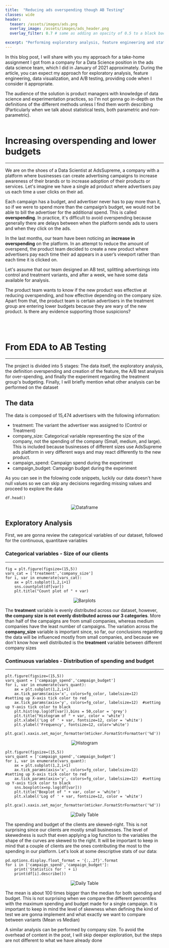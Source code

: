 ```yaml
---
title:  "Reducing ads overspending though AB Testing"
classes: wide
header:
  teaser: /assets/images/ads.png
  overlay_image: /assets/images/ads_header.png
  overlay_filter: 0.7 # same as adding an opacity of 0.5 to a black background

excerpt: "Performing exploratory analysis, feature engineering and statistical techniques to address business questions regarding ads overspending"
---
```

 

In this blog post, I will share with you my approach for a take-home assignment I got from a company for a Data Science position in the ads data science team, which I did in January of 2021 approximately. During the article, you can expect my approach for exploratory analysis, feature engineering, data visualization, and A/B testing, providing code when I consider it appropriate. 

The audience of the solution is product managers with knowledge of data science and experimentation practices, so I'm not gonna go in-depth on the definitions of the different methods unless I find them worth describing (Particularly when we talk about statistical tests, both parametric and non-parametric).
<br>
<br>

# Increasing overspending and lower budgets
---
We are on the shoes of a Data Scientist at AdsSupreme, a company with a platform where businesses can create advertising campaigns to increase awareness of their brands or to increase adoption of their products or services. Let's imagine we have a single ad product where advertisers pay us each time a user clicks on their ad.

Each campaign has a budget, and advertiser never has to pay more than it, so if we were to spend
more than the campaign’s budget, we would not be able to bill the advertiser for the additional
spend. This is called **overspending**. In practice, it's difficult to avoid overspending because generally there are delays between when the platform sends ads to users and when they click on the ads.

In the last months, our team have been noticing an **increase in overspending** on the platform. In an
attempt to reduce the amount of overspend, the product team decided to create a new product where
advertisers pay each time their ad appears in a user’s viewport rather than each time it is clicked
on.

Let's assume that our team designed an AB test, splitting advertisings into control and treatment variants, and after a week, we have some data available for analysis.

The product team wants to know if the new product was effective at reducing overspending, and how effective depending on the company size. Apart from that, the product team is certain advertisers in the treatment group are entering lower budgets because they are wary of the new product. Is there any evidence supporting those suspicions?


<br>
<br>

# From EDA to AB Testing
---

The project is divided into 5 stages: The data itself, the exploratory analysis, the definition overspending and creation of the feature, the A/B test analysis for over-spending, and finally the experiment regarding the treatment group's budgeting. Finally, I will briefly mention what other analysis can be performed on the dataset


## The data 

The data is composed of 15,474 advertisers with the following information:
- treatment: The variant the advertiser was assigned to (Control or Treatment)
- company_size: Categorical variable representing the size of the company, not the spending of the company (Small, medium, and large). This is
included because businesses of different sizes use AdsSupreme ads platform in very different ways and may react differently to the new product.
- campaign_spend: Campaign spend during the experiment
- campaign_budget: Campaign budget during the experiment

As you can see in the folowing code snippets, luckily our data doesn't have null values so we can skip any decisions regarding missing values and proceed to explore the data
```
df.head()
```


<p align="center">
<img src="{{ site.url }}{{ site.baseurl }}/assets/images/ads_overspending/dataframe.PNG" alt="Dataframe">
</p>

## Exploratory Analysis
First, we are gonna review the categorical variables of our dataset, followed for the continuous, quantitave variables

### Categorical variables - Size of our clients
---

```
fig = plt.figure(figsize=(15,5))
vars_cat = ['treatment','company_size']
for i, var in enumerate(vars_cat):
    ax = plt.subplot(1,2,i+1)
    sns.countplot(df[var])
    plt.title("Count plot of " + var)  
```
<p align="center">
<img src="{{ site.url }}{{ site.baseurl }}/assets/images/ads_overspending/categorical_barplot.png" alt="Barplots">
</p>

The **treatment** variable is evenly distributed across our dataset, however, **the company size is not evenly distributed across our 3 categories**. More than half of the campaigns are from small companies, whereas medium companies have the least number of campaigns. The variation across the **company_size** variable is important since, so far, our conclusions regarding the data will be influenced mostly from small companies, and because we don't know how well distributed is the **treatment** variable between different company sizes


### Continuous variables - Distribution of spending and budget
---
```
plt.figure(figsize=(15,5))
vars_quant = ['campaign_spend','campaign_budget']
for i, var in enumerate(vars_quant):
    ax = plt.subplot(1,2,i+1)
    ax.tick_params(axis='x', colors=fg_color, labelsize=12)    #setting up X-axis tick color to red
    ax.tick_params(axis='y', colors=fg_color, labelsize=12)  #setting up Y-axis tick color to black
    plt.hist(np.log(df[var]),bins = 50,color = 'grey')
    plt.title("Histogram of " + var, color = 'white')
    plt.xlabel('Log of ' + var, fontsize=12, color = 'white')
    plt.ylabel('Frequency', fontsize=12, color='white')
    plt.gca().xaxis.set_major_formatter(mticker.FormatStrFormatter('%d'))
```

<p align="center">
<img src="{{ site.url }}{{ site.baseurl }}/assets/images/ads_overspending/histogram.png" alt="Histogram">
</p>

```
plt.figure(figsize=(15,5))
vars_quant = ['campaign_spend','campaign_budget']
for i, var in enumerate(vars_quant):
    ax = plt.subplot(1,2,i+1)
    ax.tick_params(axis='x', colors=fg_color, labelsize=12)    #setting up X-axis tick color to red
    ax.tick_params(axis='y', colors=fg_color, labelsize=12)  #setting up Y-axis tick color to black
    sns.boxplot(x=np.log(df[var]))
    plt.title("Boxplot of " + var, color = 'white')
    plt.xlabel('Log of ' + var, fontsize=12, color = 'white')
    plt.gca().xaxis.set_major_formatter(mticker.FormatStrFormatter('%d'))
```

<p align="center">
<img src="{{ site.url }}{{ site.baseurl }}/assets/images/ads_overspending/boxplot.png" alt="Daily Table">
</p>


The spending and budget of the clients are skewed-right. This is not surprising since our clients are mostly small businesses. The level of skewedness is such that even applying a log function to the variables the shape of the curves are skewed to the right. It will be important to keep in mind that a couple of clients are the ones contributing the most to the spending in our platform. Let's look at some descriptive stats of our data:

```
pd.options.display.float_format = '{:,.2f}'.format
for i in ['campaign_spend','campaign_budget']:
    print('Statistics for ' + i)
    print(df[i].describe())
```

<!-- | Variable    |campaign_spend | campaign_budget |
| ----------- | ------------- | --------------- |
| Count       | 15,474.00     | 15,474.00       |
| mean        | 4,903.04      | 5,772.61        |
| std         | 65,166.92     | 99,033.81       |
| min         | 0.36          | 0.09            |
| 25%         | 15.18         | 12.79           |
| 50%         | 50.09         | 48.82           |
|75%          | 236.55        | 252.32          |
| max         | 5,289,216.88  | 10,242,888.21   | -->


<p align="center">
<img src="{{ site.url }}{{ site.baseurl }}/assets/images/ads_overspending/stats_table.PNG" alt="Daily Table">
</p>

The mean is about 100 times bigger than the median for both spending and budget. This is not surprising when we compare the different percentiles with the maximum spending and budget made for a single campaign. It is important to keep in mind the level of skewness when defining the kind of test we are gonna implement and what exactly we want to compare between variants (Mean vs Median)

A similar analysis can be performed by company size. To avoid the overhead of content in the post, I will skip deeper exploration, but the steps are not different to what we have already done

